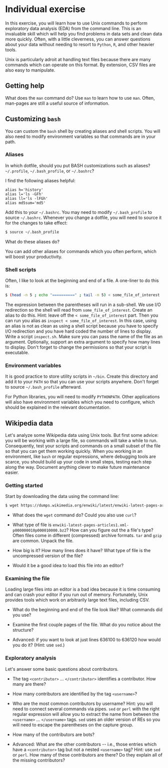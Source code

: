 # Individual exercise

In this exercise, you will learn how to use Unix commands to perform exploratory data analysis (EDA) from the command line.  This is an invaluable skill which will help you find problems in data sets and clean data more quickly.  Often, with a little cleverness, you can answer questions about your data without needing to resort to `Python`, `R`, and other heavier tools.

Unix is particularly adroit at handling text files because there are many commands which can operate on this format.  By extension, CSV files are also easy to manipulate.


## Getting help

What does the `man` command do?  Use `man` to learn how to use `man`.  Often, man-pages are still a useful source of information.


##  Customizing `bash`

You can custom the `bash` shell by creating aliases and shell scripts.  You will also need to modify environment variables so that commands are in your path.


### Aliases

In which dotfile, should you put BASH customizations such as aliases?  `~/.profile`, `~/.bash_profile`, or `~/.bashrc`?

I find the following aliases helpful:

```bashrc
alias h='history'
alias l='ls -GFh'
alias ll='ls -lFGh'
alias md5sum='md5'
```

Add this to your `~/.bashrc`.  You may need to modify `~/.bash_profile` to source `~/.bashrc`.  Whenever you change a dotfile, you will need to source it for the changes to take effect:

```bash
$ source ~/.bash_profile
```

What do these aliases do?

You can add other aliases for commands which you often perform, which will boost your productivity.


### Shell scripts

Often, I like to look at the beginning and end of a file.  A one-liner to do this is:

```bash
$ (head -n 5 ; echo "==========" ; tail -n 5) < some_file_of_interest
```

The expression between the parentheses will run in a sub-shell.  We use I/O redirection so the shell will read from `some_file_of_interest`.  Create an alias to do this.  Hint: leave off the `< some_file_of_interest` part.  Then you can run you alias as `inspect < some_file_of_interest`.  In this case, using an alias is not as clean as using a shell script because you have to specify I/O redirection and you have hard coded the number of lines to display.  Write a script `inspect.sh`.  Make sure you can pass the name of the file as an argument.  Optionally, support an extra argument to specify how many lines to display.  Don't forget to change the permissions so that your script is executable.


### Environment variables

It is good practice to store utility scripts in `~/bin`.  Create this directory and add it to your `PATH` so that you can use your scripts anywhere. Don't forget to source `~/.bash_profile` afterward.

For Python libraries, you will need to modify `PYTHONPATH`.  Other applications will also have environment variables which you need to configure, which should be explained in the relevant documentation.


##  Wikipedia data

Let's analyze some Wikipedia data using Unix tools.  But first some advice:  you will be working with a large file, so commands will take a while to run.  Consequently, test your scripts and commands on a small subset of the file so that you can get them working quickly.  When you working in an environment, like `bash` or regular expressions, where debugging tools are scarce, you should build up your code in small steps, testing each step along the way.  Document anything clever to make future maintenance easier.


### Getting started

Start by downloading the data using the command line:

```bash
$ wget https://dumps.wikimedia.org/enwiki/latest/enwiki-latest-pages-articles1.xml-p000000010p000030302.bz2
```

*   What does the `wget` command do?  Could you also use `curl`?

*   What type of file is `enwiki-latest-pages-articles1.xml-p000000010p000010000.bz2`?  How can you figure out the a file's type? Often files come in different (compressed) archive formats. `tar` and `gzip` are common.  Unpack the file.

*   How big is it?  How many lines does it have?  What type of file is the uncompressed version of the file?

*   Would it be a good idea to load this file into an editor?


### Examining the file

Loading large files into an editor is a bad idea because it is time consuming and can crash your editor if you run out of memory.  Fortunately, Unix provides tools which work on arbitrarily large text files, including CSV.

*   What do the beginning and end of the file look like?  What commands did you use?

*   Examine the first couple pages of the file.  What do you notice about the structure?

*   Advanced:   if you want to look at just lines 636100 to 636120 how would you do it?  (Hint: use `sed`.)


### Exploratory analysis

Let's answer some basic questions about contributors.

*   The tag `<contributor>` ... `</contributor>` identifies a contributor.  How many are there?

*   How many contributors are identified by the tag `<username>`?

*   Who are the most common contributors by username? Hint: you will need to connect several commands via pipes.  `sed` or `perl` with the right regular expression will allow you to extract the name from between the `<username>` ... `</username>` tags.  `sed` uses an older version of REs so you will need to escape the parentheses on the capture group.

*   How many of the contributors are bots?

*   Advanced:   What are the other contributors -- i.e., those entries which have a `<contributor>` tag but not a nested `<username>` tag?  Hint: use `sed` or `perl`.  How many of these contributors are there?  Do they explain all of the missing contributors?
